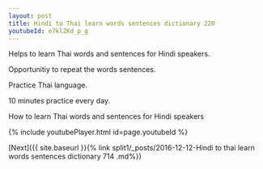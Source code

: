 ```yaml
---
layout: post
title: Hindi to Thai learn words sentences dictionary 220 
youtubeId: e7klZKd_p_g
---
```

 
 
Helps to learn Thai words and sentences for Hindi speakers.

Opportunitiy to repeat the words sentences. 

Practice Thai language. 
 
10 minutes practice every day. 
 
How to learn Thai words and sentences for Hindi speakers 
 
{% include youtubePlayer.html id=page.youtubeId %}
 
 
[Next]({{ site.baseurl }}{% link  split1/_posts/2016-12-12-Hindi to thai learn words sentences dictionary 714 .md%})
 
